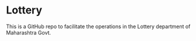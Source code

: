 # Lottery
This is a GitHub repo to facilitate the operations in the Lottery department of Maharashtra Govt.
